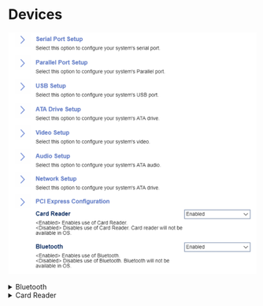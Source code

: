 # Devices #

![](./img/thinkcentre_devices.png)

<details><summary>Bluetooth</summary>

Options:

1.  **Enabled** - Default.
1.	Disabled - disables Bluetooth connections. Bluetooth will not be available in the OS.

| WMI Setting name | Values | Locked by SVP |
|:---|:---|:---|
| Bluetooth  | Disabled, Enabled | yes |

</details>

<details><summary>Card Reader</summary>

Options:

1.  **Enabled** - Default.
1.  Disabled - disables card reader.

<!-- NO WMI -->

<!-- MODEL: S only -->

</details>
